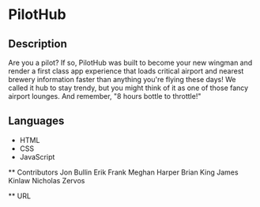 # PilotHub

## Description
Are you a pilot?  If so, PilotHub was built to become your new wingman and render a first class app experience that loads critical airport and nearest brewery information faster than anything you're flying these days!  We called it hub to stay trendy, but you might think of it as one of those fancy airport lounges. And remember, "8 hours bottle to throttle!"

## Languages
* HTML
* CSS
* JavaScript

** Contributors
Jon Bullin
Erik Frank
Meghan Harper
Brian King
James Kinlaw
Nicholas Zervos

** URL

